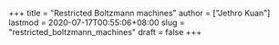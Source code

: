 +++
title = "Restricted Boltzmann machines"
author = ["Jethro Kuan"]
lastmod = 2020-07-17T00:55:06+08:00
slug = "restricted_boltzmann_machines"
draft = false
+++
